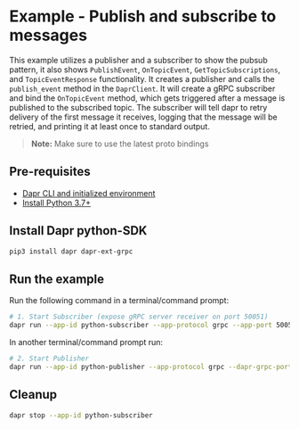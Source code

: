 # Example - Publish and subscribe to messages

This example utilizes a publisher and a subscriber to show the pubsub pattern, it also shows `PublishEvent`, `OnTopicEvent`, `GetTopicSubscriptions`, and `TopicEventResponse` functionality.
It creates a publisher and calls the `publish_event` method in the `DaprClient`.
It will create a gRPC subscriber and bind the `OnTopicEvent` method, which gets triggered after a message is published to the subscribed topic.
The subscriber will tell dapr to retry delivery of the first message it receives, logging that the message will be retried, and printing it at least once to standard output.

> **Note:** Make sure to use the latest proto bindings

## Pre-requisites

- [Dapr CLI and initialized environment](https://docs.dapr.io/getting-started)
- [Install Python 3.7+](https://www.python.org/downloads/)

## Install Dapr python-SDK

<!-- Our CI/CD pipeline automatically installs the correct version, so we can skip this step in the automation -->

```bash
pip3 install dapr dapr-ext-grpc
```

## Run the example

Run the following command in a terminal/command prompt:

<!-- STEP
name: Run subscriber
expected_stdout_lines:
  - '== APP == Subscriber received: id=1, message="hello world", content_type="application/json"'
  - 'RETRY status returned from app while processing pub/sub event'
  - '== APP == Subscriber received: id=2, message="hello world", content_type="application/json"'
  - '== APP == Subscriber received: id=3, message="hello world", content_type="application/json"'
  - '== APP == Wildcard-Subscriber received: id=4, message="hello world", content_type="application/json"'
  - '== APP == Wildcard-Subscriber received: id=5, message="hello world", content_type="application/json"'
  - '== APP == Wildcard-Subscriber received: id=6, message="hello world", content_type="application/json"'
  - '== APP == Dead-Letter Subscriber received: id=7, message="hello world", content_type="application/json"'
output_match_mode: substring
background: true
match_order: none
sleep: 3 
-->

```bash
# 1. Start Subscriber (expose gRPC server receiver on port 50051)
dapr run --app-id python-subscriber --app-protocol grpc --app-port 50051 python3 subscriber.py
```

<!-- END_STEP -->

In another terminal/command prompt run:

<!-- STEP
name: Run publisher
expected_stdout_lines:
  - "== APP == {'id': 1, 'message': 'hello world'}"
  - "== APP == {'id': 2, 'message': 'hello world'}"
  - "== APP == {'id': 3, 'message': 'hello world'}"
  - "== APP == {'id': 4, 'message': 'hello world'}"
  - "== APP == {'id': 5, 'message': 'hello world'}"
background: true
sleep: 15
-->

```bash
# 2. Start Publisher
dapr run --app-id python-publisher --app-protocol grpc --dapr-grpc-port=3500 python3 publisher.py
```

<!-- END_STEP -->

## Cleanup

<!-- STEP
expected_stdout_lines: 
  - '✅  app stopped successfully: python-subscriber'
name: Shutdown dapr
-->

```bash
dapr stop --app-id python-subscriber
```

<!-- END_STEP -->
